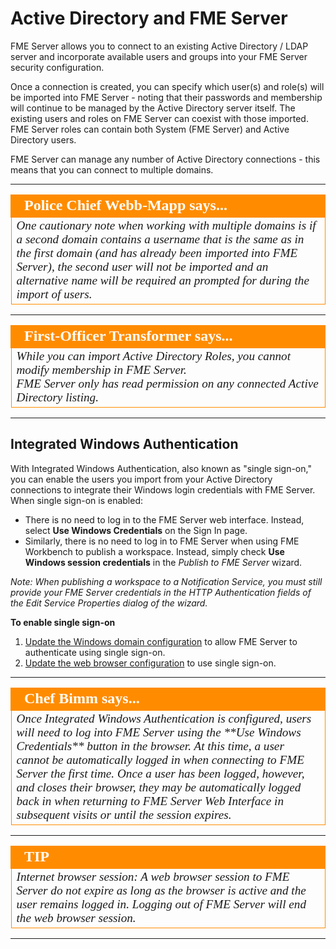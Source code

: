 # Active Directory and FME Server #

FME Server allows you to connect to an existing Active Directory / LDAP server and incorporate available users and groups into your FME Server security configuration.

Once a connection is created, you can specify which user(s) and role(s) will be imported into FME Server - noting that their passwords and membership will continue to be managed by the Active Directory server itself. The existing users and roles on FME Server can coexist with those imported. FME Server roles can contain both System (FME Server) and Active Directory users.

FME Server can manage any number of Active Directory connections - this means that you can connect to multiple domains.  

---

<!--Police Chief Webb-Mapp Says Section-->

<table style="border-spacing: 0px">
<tr>
<td style="vertical-align:middle;background-color:darkorange;border: 2px solid darkorange">
<i class="fa fa-quote-left fa-lg fa-pull-left fa-fw" style="color:white;padding-right: 12px;vertical-align:text-top"></i>
<span style="color:white;font-size:x-large;font-weight: bold;font-family:serif">Police Chief Webb-Mapp says...</span>
</td>
</tr>
<tr>
<td style="border: 1px solid darkorange">
<span style="font-family:serif; font-style:italic; font-size:larger">
One cautionary note when working with multiple domains is if a second domain contains a username that is the same as in the first domain (and has already been imported into FME Server), the second user will not be imported and an alternative name will be required an prompted for during the import of users.  
</span>
</td>
</tr>
</table>

---

<!--Person X Says Section-->

<table style="border-spacing: 0px">
<tr>
<td style="vertical-align:middle;background-color:darkorange;border: 2px solid darkorange">
<i class="fa fa-quote-left fa-lg fa-pull-left fa-fw" style="color:white;padding-right: 12px;vertical-align:text-top"></i>
<span style="color:white;font-size:x-large;font-weight: bold;font-family:serif">First-Officer Transformer says...</span>
</td>
</tr>

<tr>
<td style="border: 1px solid darkorange">
<span style="font-family:serif; font-style:italic; font-size:larger">
While you can import Active Directory Roles, you cannot modify membership in FME Server.<br>
FME Server only has read permission on any connected Active Directory listing.
</span>
</td>
</tr>
</table>

---

## Integrated Windows Authentication ##

With Integrated Windows Authentication, also known as "single sign-on," you can enable the users you import from your Active Directory connections to integrate their Windows login credentials with FME Server. When single sign-on is enabled:

- There is no need to log in to the FME Server web interface. Instead, select **Use Windows Credentials** on the Sign In page.
- Similarly, there is no need to log in to FME Server when using FME Workbench to publish a workspace. Instead, simply check **Use Windows session credentials** in the *Publish to FME Server* wizard.

_Note: When publishing a workspace to a Notification Service, you must still provide your FME Server credentials in the HTTP Authentication fields of the Edit Service Properties dialog of the wizard._

**To enable single sign-on**

1. [Update the Windows domain configuration](https://docs.safe.com/fme/2019.0/html/FME_Server_Documentation/AdminGuide/IWA_Update_Windows_Domain_Config.htm) to allow FME Server to authenticate using single sign-on.
2. [Update the web browser configuration](https://docs.safe.com/fme/2019.0/html/FME_Server_Documentation/AdminGuide/IWA_Update_Web_Browser_Config.htm) to use single sign-on.

---

<!--Chef Bimm Says Section-->

<table style="border-spacing: 0px">
<tr>
<td style="vertical-align:middle;background-color:darkorange;border: 2px solid darkorange">
<i class="fa fa-quote-left fa-lg fa-pull-left fa-fw" style="color:white;padding-right: 12px;vertical-align:text-top"></i>
<span style="color:white;font-size:x-large;font-weight: bold;font-family:serif">Chef Bimm says...</span>
</td>
</tr>

<tr>
<td style="border: 1px solid darkorange">
<span style="font-family:serif; font-style:italic; font-size:larger">
Once Integrated Windows Authentication is configured, users will need to log into FME Server using the **Use Windows Credentials** button in the browser.  At this time, a user cannot be automatically logged in when connecting to FME Server the first time.  Once a user has been logged, however, and closes their browser, they may be automatically logged back in when returning to FME Server Web Interface in subsequent visits or until the session expires.
</span>
</td>
</tr>
</table>

---

<!--Tip Section-->

<table style="border-spacing: 0px">
<tr>
<td style="vertical-align:middle;background-color:darkorange;border: 2px solid darkorange">
<i class="fa fa-info-circle fa-lg fa-pull-left fa-fw" style="color:white;padding-right: 12px;vertical-align:text-top"></i>
<span style="color:white;font-size:x-large;font-weight: bold;font-family:serif">TIP</span>
</td>
</tr>

<tr>
<td style="border: 1px solid darkorange">
<span style="font-family:serif; font-style:italic; font-size:larger">
Internet browser session: A web browser session to FME Server do not expire as long as the browser is active and the user remains logged in. Logging out of FME Server will end the web browser session.
</span>
</td>
</tr>
</table>

---
